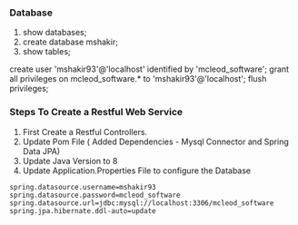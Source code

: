 ### Database

1. show databases;
2. create database mshakir;
3. show tables;

create user 'mshakir93'@'localhost' identified by 'mcleod_software';
grant all privileges on mcleod_software.* to 'mshakir93'@'localhost';
flush privileges;

### Steps To Create a Restful Web Service
1. First Create a Restful Controllers.
2. Update Pom File ( Added Dependencies -  Mysql Connector and Spring Data JPA)
3. Update Java Version to 8
4. Update Application.Properties File to configure the Database

```
spring.datasource.username=mshakir93
spring.datasource.password=mcleod_software
spring.datasource.url=jdbc:mysql://localhost:3306/mcleod_software
spring.jpa.hibernate.ddl-auto=update
```